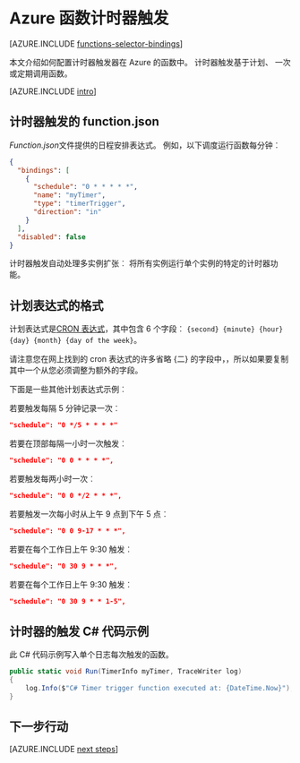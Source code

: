 <properties
    pageTitle="Azure 函数计时器触发 |Microsoft Azure"
    description="了解如何在 Azure 的函数中使用计时器触发器。"
    services="functions"
    documentationCenter="na"
    authors="christopheranderson"
    manager="erikre"
    editor=""
    tags=""
    keywords="azure 函数，函数、 事件处理、 动态计算、 无服务器体系结构"/>

<tags
    ms.service="functions"
    ms.devlang="multiple"
    ms.topic="reference"
    ms.tgt_pltfrm="multiple"
    ms.workload="na"
    ms.date="08/22/2016"
    ms.author="chrande; glenga"/>

# <a name="azure-functions-timer-trigger"></a>Azure 函数计时器触发

[AZURE.INCLUDE [functions-selector-bindings](../../includes/functions-selector-bindings.md)]

本文介绍如何配置计时器触发器在 Azure 的函数中。 计时器触发基于计划、 一次或定期调用函数。  

[AZURE.INCLUDE [intro](../../includes/functions-bindings-intro.md)] 

## <a name="functionjson-for-timer-trigger"></a>计时器触发的 function.json

*Function.json*文件提供的日程安排表达式。 例如，以下调度运行函数每分钟︰

```json
{
  "bindings": [
    {
      "schedule": "0 * * * * *",
      "name": "myTimer",
      "type": "timerTrigger",
      "direction": "in"
    }
  ],
  "disabled": false
}
```

计时器触发自动处理多实例扩张︰ 将所有实例运行单个实例的特定的计时器功能。

## <a name="format-of-schedule-expression"></a>计划表达式的格式

计划表达式是[CRON 表达式](http://en.wikipedia.org/wiki/Cron#CRON_expression)，其中包含 6 个字段︰ `{second} {minute} {hour} {day} {month} {day of the week}`。 

请注意您在网上找到的 cron 表达式的许多省略 {二} 的字段中，，所以如果要复制其中一个从您必须调整为额外的字段。 

下面是一些其他计划表达式示例︰

若要触发每隔 5 分钟记录一次︰

```json
"schedule": "0 */5 * * * *"
```

若要在顶部每隔一小时一次触发︰

```json
"schedule": "0 0 * * * *",
```

若要触发每两小时一次︰

```json
"schedule": "0 0 */2 * * *",
```

若要触发一次每小时从上午 9 点到下午 5 点︰

```json
"schedule": "0 0 9-17 * * *",
```

若要在每个工作日上午 9:30 触发︰

```json
"schedule": "0 30 9 * * *",
```

若要在每个工作日上午 9:30 触发︰

```json
"schedule": "0 30 9 * * 1-5",
```

## <a name="timer-trigger-c-code-example"></a>计时器的触发 C# 代码示例

此 C# 代码示例写入单个日志每次触发的函数。

```csharp
public static void Run(TimerInfo myTimer, TraceWriter log)
{
    log.Info($"C# Timer trigger function executed at: {DateTime.Now}");    
}
```

## <a name="next-steps"></a>下一步行动

[AZURE.INCLUDE [next steps](../../includes/functions-bindings-next-steps.md)] 
